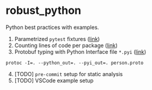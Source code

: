 # robust_python
Python best practices with examples.

1. Parametrized `pytest` fixtures ([link](robust_python/test/test_parametrized_fixture.py))
2. Counting lines of code per package ([link](robust_python/script/lines_of_code.py))
3. Protobuf typing with Python Interface file `*.pyi` ([link](robust_python/functionality/protobuf))

`protoc -I=. --python_out=. --pyi_out=. person.proto`

4. [TODO] `pre-commit` setup for static analysis
5. [TODO] VSCode example setup
